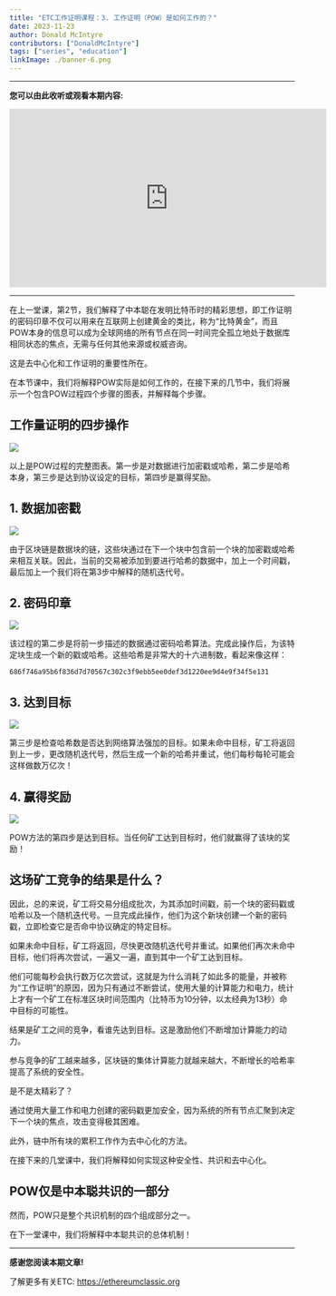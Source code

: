 ```yaml
---
title: "ETC工作证明课程：3. 工作证明（POW）是如何工作的？"
date: 2023-11-23
author: Donald McIntyre
contributors: ["DonaldMcIntyre"]
tags: ["series", "education"]
linkImage: ./banner-6.png
---
```


---
**您可以由此收听或观看本期内容:**

<iframe width="560" height="315" src="https://www.youtube.com/embed/1INZgAex-50?si=GAn3l0K6Hg81C540" title="YouTube video player" frameborder="0" allow="accelerometer; autoplay; clipboard-write; encrypted-media; gyroscope; picture-in-picture; web-share" allowfullscreen></iframe>

---

在上一堂课，第2节，我们解释了中本聪在发明比特币时的精彩思想，即工作证明的密码印章不仅可以用来在互联网上创建黄金的类比，称为“比特黄金”，而且POW本身的信息可以成为全球网络的所有节点在同一时间完全孤立地处于数据库相同状态的焦点，无需与任何其他来源或权威咨询。

这是去中心化和工作证明的重要性所在。

在本节课中，我们将解释POW实际是如何工作的，在接下来的几节中，我们将展示一个包含POW过程四个步骤的图表，并解释每个步骤。

## 工作量证明的四步操作

![](./0.png)

以上是POW过程的完整图表。第一步是对数据进行加密戳或哈希，第二步是哈希本身，第三步是达到协议设定的目标，第四步是赢得奖励。

## 1. 数据加密戳

![](./1.png)

由于区块链是数据块的链，这些块通过在下一个块中包含前一个块的加密戳或哈希来相互关联。因此，当前的交易被添加到要进行哈希的数据中，加上一个时间戳，最后加上一个我们将在第3步中解释的随机迭代号。

## 2. 密码印章

![](./2.png)

该过程的第二步是将前一步描述的数据通过密码哈希算法。完成此操作后，为该特定块生成一个新的戳或哈希。这些哈希是非常大的十六进制数，看起来像这样：

`
686f746a95b6f836d7d70567c302c3f9ebb5ee0def3d1220ee9d4e9f34f5e131
`

## 3. 达到目标

![](./3.png)

第三步是检查哈希数是否达到网络算法强加的目标。如果未命中目标，矿工将返回到上一步，更改随机迭代号，然后生成一个新的哈希并重试，他们每秒每轮可能会这样做数万亿次！

## 4. 赢得奖励

![](./4.png)

POW方法的第四步是达到目标。当任何矿工达到目标时，他们就赢得了该块的奖励！

## 这场矿工竞争的结果是什么？

因此，总的来说，矿工将交易分组成批次，为其添加时间戳，前一个块的密码戳或哈希以及一个随机迭代号。一旦完成此操作，他们为这个新块创建一个新的密码戳，立即检查它是否命中协议确定的特定目标。

如果未命中目标，矿工将返回，尽快更改随机迭代号并重试。如果他们再次未命中目标，他们将再次尝试，一遍又一遍，直到其中一个矿工达到目标。

他们可能每秒会执行数万亿次尝试，这就是为什么消耗了如此多的能量，并被称为“工作证明”的原因，因为只有通过不断尝试，使用大量的计算能力和电力，统计上才有一个矿工在标准区块时间范围内（比特币为10分钟，以太经典为13秒）命中目标的可能性。

结果是矿工之间的竞争，看谁先达到目标。这是激励他们不断增加计算能力的动力。

参与竞争的矿工越来越多，区块链的集体计算能力就越来越大，不断增长的哈希率提高了系统的安全性。

是不是太精彩了？

通过使用大量工作和电力创建的密码戳更加安全，因为系统的所有节点汇聚到决定下一个块的焦点，攻击变得极其困难。

此外，链中所有块的累积工作作为去中心化的方法。

在接下来的几堂课中，我们将解释如何实现这种安全性、共识和去中心化。

## POW仅是中本聪共识的一部分

然而，POW只是整个共识机制的四个组成部分之一。

在下一堂课中，我们将解释中本聪共识的总体机制！

---

**感谢您阅读本期文章!**

了解更多有关ETC: https://ethereumclassic.org
